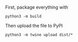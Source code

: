 
First, package everything with
```
python3 -m build
```


Then upload the file to PyPI
```
python3 -m twine upload dist/*
```
